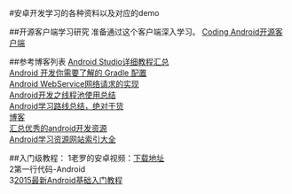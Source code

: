#安卓开发学习的各种资料以及对应的demo

##开源客户端学习研究
准备通过这个客户端深入学习。
[Coding Android开源客户端](https://github.com/huang303513/Coding-Android)</br>

##参考博客列表
[Android Studio详细教程汇总 ](http://stormzhang.com/devtools/2015/06/17/android-studio-all/)</br>
[Android 开发你需要了解的 Gradle 配置](https://zhuanlan.zhihu.com/p/21602684)</br>
[Android WebService网络请求的实现](http://blog.csdn.net/xiaanming/article/details/16871117)</br>
[Android开发之线程池使用总结](http://blog.csdn.net/u012702547/article/details/52259529)</br>
[Android学习路线总结，绝对干货](http://blog.csdn.net/lowprofile_coding/article/details/51252781)</br>
[博客](http://blog.csdn.net/hejjunlin/article/category/2208893)</br>
[汇总优秀的android开发资源](https://github.com/zmywly8866/Android-Develop-Resources)</br>
[Android学习资源网站索引大全](https://github.com/zhujun2730/Android-Learning-Resources)</br>

##入门级教程：
1老罗的安卓视频：[下载地址](https://pan.baidu.com/s/1cdxoy6)</br>
2第一行代码-Android</br>
3[2015最新Android基础入门教程](http://www.runoob.com/w3cnote/android-tutorial-end.html)</br>




